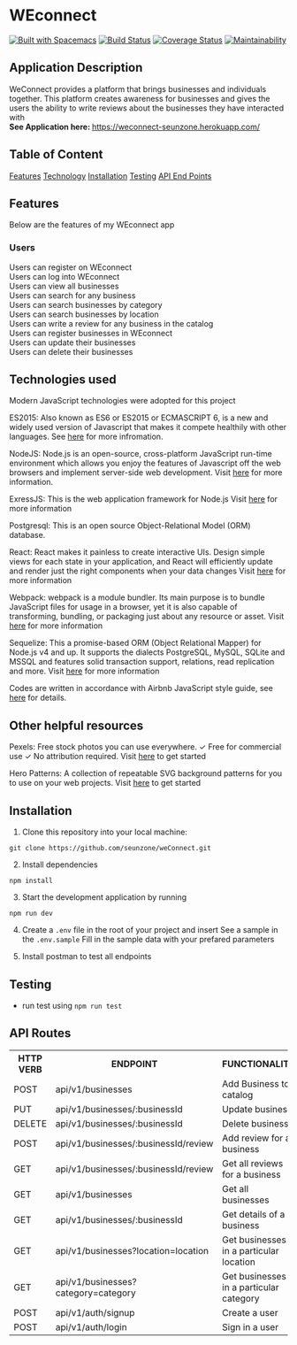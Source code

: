 # WEconnect

[![Built with Spacemacs](https://cdn.rawgit.com/syl20bnr/spacemacs/442d025779da2f62fc86c2082703697714db6514/assets/spacemacs-badge.svg)](http://spacemacs.org) [![Build Status](https://travis-ci.org/seunzone/weConnect.svg?branch=develop)](https://travis-ci.org/seunzone/weConnect) [![Coverage Status](https://coveralls.io/repos/github/seunzone/weConnect/badge.svg?branch=develop)](https://coveralls.io/github/seunzone/weConnect) [![Maintainability](https://api.codeclimate.com/v1/badges/a5a45a1da4b3a7209757/maintainability)](https://codeclimate.com/github/seunzone/weConnect/maintainability)


## Application Description
WeConnect provides a platform that brings businesses and individuals together. This platform creates awareness for businesses and gives the users the ability to write reviews about the businesses they have interacted with
 <br/><b> See Application here: </b> https://weconnect-seunzone.herokuapp.com/
## Table of Content

 [Features](#features)
 [Technology](#technology)
 [Installation](#installation)
 [Testing](#testing)
 [API End Points](#api-end-points)

## Features
Below are the features of my WEconnect app
###  Users

Users can register on WEconnect<br/>
Users can log into WEconnect<br/>
Users can view all businesses<br/>
Users can search for any business<br/>
Users can search businesses by category<br/>
Users can search businesses by location<br/>
Users can write a review for any business in the catalog<br/>
Users can register businesses in WEconnect<br/>
Users can update their businesses<br/>
Users can delete their businesses<br/>

## Technologies used

Modern JavaScript technologies were adopted for this project

ES2015: Also known as ES6 or ES2015 or ECMASCRIPT 6, is a new and widely used version of Javascript
that makes it compete healthily with other languages. See [here](https://en.wikipedia.org/wiki/ECMAScript) for more infromation.

NodeJS: Node.js is an open-source, cross-platform JavaScript run-time environment which allows you enjoy the features of Javascript off the web browsers and implement server-side web development.
Visit [here](https://nodejs.org/en/) for more information.

ExressJS: This is the web application framework for Node.js
Visit [here](https://expressjs.com) for more information

Postgresql: This is an open source Object-Relational Model (ORM) database.

React: React makes it painless to create interactive UIs. Design simple views for each state in your application, and React will efficiently update and render just the right components when your data changes
Visit [here](https://reactjs.org/) for more information

Webpack: webpack is a module bundler. Its main purpose is to bundle JavaScript files for usage in a browser, yet it is also capable of transforming, bundling, or packaging just about any resource or asset.
Visit [here](https://webpack.js.org/) for more information


Sequelize: This a promise-based ORM (Object Relational Mapper) for Node.js v4 and up. It supports the dialects PostgreSQL, MySQL, SQLite and MSSQL and features solid transaction support, relations, read replication and more.
Visit [here](https://docs.sequelizejs.com) for more information

Codes are written in accordance with Airbnb JavaScript style guide, see [here](https://github.com/airbnb/javascript) for details.

## Other helpful resources
Pexels: Free stock photos you can use everywhere. ✓ Free for commercial use ✓ No attribution required.
Visit [here](https://www.pexels.com) to get started

Hero Patterns: A collection of repeatable SVG background patterns for you to use on your web projects.
Visit [here](http://www.heropatterns.com/) to get started

## Installation
1. Clone this repository into your local machine:
```
git clone https://github.com/seunzone/weConnect.git
```
2. Install dependencies
```
npm install
```
3. Start the development application by running
```
npm run dev
```
4. Create a `.env` file in the root of your project and insert
    See a sample in the `.env.sample`
    Fill in the sample data with your prefared parameters

5. Install postman to test all endpoints

## Testing
- run test using `npm run test`    

## API Routes

<table>
<tr><th>HTTP VERB</th><th>ENDPOINT</th><th>FUNCTIONALITY</th></tr>
<tr><td>POST</td> <td>api/v1/businesses</td>  <td>Add Business to catalog</td></tr>

<tr><td>PUT</td> <td>api/v1/businesses/:businessId</td>  <td>Update business</td></tr>

<tr><td>DELETE</td> <td>api/v1/businesses/:businessId</td>  <td>Delete business</td></tr>

<tr><td>POST</td> <td>api/v1/businesses/:businessId/review</td> <td>Add review for a business</td></tr>

<tr><td>GET</td> <td>api/v1/businesses/:businessId/review</td> <td>Get all reviews for a business</td></tr>

<tr><td>GET</td> <td>api/v1/businesses</td> <td>Get all businesses</td></tr>

<tr><td>GET</td> <td>api/v1/businesses/:businessId</td> <td>Get details of a business<td></tr>

<tr><td>GET</td> <td>api/v1/businesses?location=location</td> <td>Get businesses in a particular location<td></tr>

<tr><td>GET</td> <td>api/v1/businesses?category=category</td> <td>Get businesses in a particular category</td></tr>

<tr><td>POST</td> <td>api/v1/auth/signup</td> <td>Create a user</td></tr>

<tr><td>POST</td> <td>api/v1/auth/login</td> <td>Sign in a user</td></tr>
    </table>
